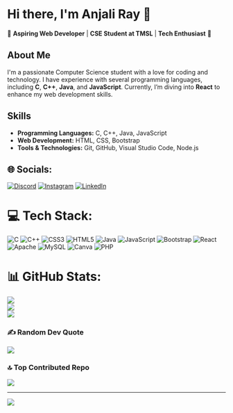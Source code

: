 # Hi there, I'm Anjali Ray 👋

🌟 **Aspiring Web Developer** | **CSE Student at TMSL** | **Tech Enthusiast** 🌟

## About Me
I'm a passionate Computer Science student with a love for coding and technology. I have experience with several programming languages, including **C**, **C++**, **Java**, and **JavaScript**. Currently, I’m diving into **React** to enhance my web development skills.

## Skills
- **Programming Languages:** C, C++, Java, JavaScript
- **Web Development:** HTML, CSS, Bootstrap
- **Tools & Technologies:** Git, GitHub, Visual Studio Code, Node.js

## 🌐 Socials:
[![Discord](https://img.shields.io/badge/Discord-%237289DA.svg?logo=discord&logoColor=white)](https://discordapp.com/users/1266667631818051616) [![Instagram](https://img.shields.io/badge/Instagram-%23E4405F.svg?logo=Instagram&logoColor=white)](https://instagram.com/anjali_rayyy) [![LinkedIn](https://img.shields.io/badge/LinkedIn-%230077B5.svg?logo=linkedin&logoColor=white)](https://linkedin.com/in/anjali-ray-8941b4331) 

# 💻 Tech Stack:
![C](https://img.shields.io/badge/c-%2300599C.svg?style=for-the-badge&logo=c&logoColor=white) ![C++](https://img.shields.io/badge/c++-%2300599C.svg?style=for-the-badge&logo=c%2B%2B&logoColor=white) ![CSS3](https://img.shields.io/badge/css3-%231572B6.svg?style=for-the-badge&logo=css3&logoColor=white) ![HTML5](https://img.shields.io/badge/html5-%23E34F26.svg?style=for-the-badge&logo=html5&logoColor=white) ![Java](https://img.shields.io/badge/java-%23ED8B00.svg?style=for-the-badge&logo=openjdk&logoColor=white) ![JavaScript](https://img.shields.io/badge/javascript-%23323330.svg?style=for-the-badge&logo=javascript&logoColor=%23F7DF1E) ![Bootstrap](https://img.shields.io/badge/bootstrap-%238511FA.svg?style=for-the-badge&logo=bootstrap&logoColor=white) ![React](https://img.shields.io/badge/react-%2320232a.svg?style=for-the-badge&logo=react&logoColor=%2361DAFB) ![Apache](https://img.shields.io/badge/apache-%23D42029.svg?style=for-the-badge&logo=apache&logoColor=white) ![MySQL](https://img.shields.io/badge/mysql-4479A1.svg?style=for-the-badge&logo=mysql&logoColor=white) ![Canva](https://img.shields.io/badge/Canva-%2300C4CC.svg?style=for-the-badge&logo=Canva&logoColor=white) ![PHP](https://img.shields.io/badge/php-%23777BB4.svg?style=for-the-badge&logo=php&logoColor=white)
# 📊 GitHub Stats:
![](https://github-readme-stats.vercel.app/api?username=AnjaliRayyy&theme=dark&hide_border=false&include_all_commits=false&count_private=false)<br/>
![](https://github-readme-streak-stats.herokuapp.com/?user=AnjaliRayyy&theme=dark&hide_border=false)<br/>
![](https://github-readme-stats.vercel.app/api/top-langs/?username=AnjaliRayyy&theme=dark&hide_border=false&include_all_commits=false&count_private=false&layout=compact)

### ✍️ Random Dev Quote
![](https://quotes-github-readme.vercel.app/api?type=horizontal&theme=radical)

### 🔝 Top Contributed Repo
![](https://github-contributor-stats.vercel.app/api?username=AnjaliRayyy&limit=5&theme=dark&combine_all_yearly_contributions=true)

---
[![](https://visitcount.itsvg.in/api?id=AnjaliRayyy&icon=0&color=0)](https://visitcount.itsvg.in)

<!-- Proudly created with GPRM ( https://gprm.itsvg.in ) -->
